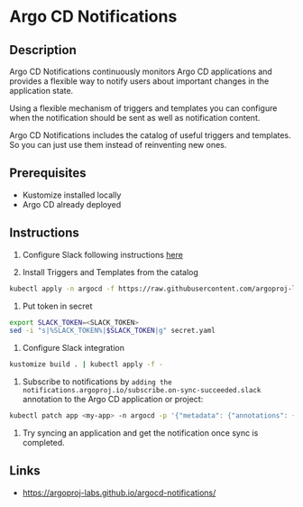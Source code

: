 
# Argo CD Notifications

## Description

Argo CD Notifications continuously monitors Argo CD applications and provides a flexible way to notify users about important changes in the application state.

Using a flexible mechanism of triggers and templates you can configure when the notification should be sent as well as notification content.

Argo CD Notifications includes the catalog of useful triggers and templates. So you can just use them instead of reinventing new ones.

## Prerequisites

- Kustomize installed locally
- Argo CD already deployed

## Instructions

1. Configure Slack following instructions [here](https://argoproj-labs.github.io/argocd-notifications/services/slack/)

1. Install Triggers and Templates from the catalog

  ```bash
  kubectl apply -n argocd -f https://raw.githubusercontent.com/argoproj-labs/argocd-notifications/release-v1.0/catalog/install.yaml
  ```

1. Put token in secret

  ```bash
  export SLACK_TOKEN=<SLACK_TOKEN>
  sed -i "s|%SLACK_TOKEN%|$SLACK_TOKEN|g" secret.yaml
  ```

1. Configure Slack integration

  ```bash
  kustomize build . | kubectl apply -f -
  ```

1. Subscribe to notifications by `adding the notifications.argoproj.io/subscribe.on-sync-succeeded.slack` annotation to the Argo CD application or project:

  ```bash
  kubectl patch app <my-app> -n argocd -p '{"metadata": {"annotations": {"notifications.argoproj.io/subscribe.on-sync-succeeded.slack":"<SLACK_CHANNEL>"}}}' --type merge
  ```

1. Try syncing an application and get the notification once sync is completed.

## Links

- https://argoproj-labs.github.io/argocd-notifications/
